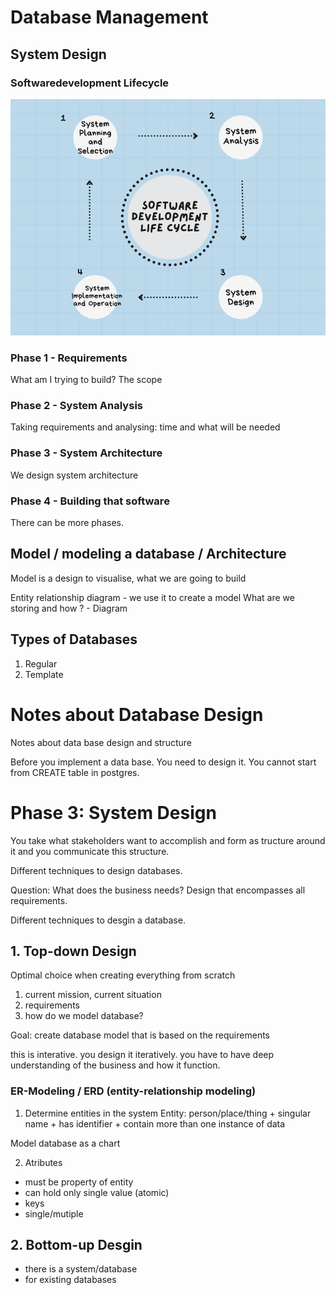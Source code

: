 # Database Management

## System Design

### Softwaredevelopment Lifecycle
![alt text](https://github.com/aleksandraklofat/database_design_notes/blob/main/software%20development%20life%20cycle.png)

### Phase 1 - Requirements
What am I trying to build?
The scope

### Phase 2 - System Analysis

Taking requirements and analysing: time and what will be needed

### Phase 3 - System Architecture

We design system architecture

### Phase 4 - Building that software

There can be more phases.


## Model / modeling a database / Architecture

Model is a design to visualise, what we are going to build

Entity relationship diagram - we use it to create a model
What are we storing and how ? - Diagram


## Types of Databases
1. Regular 
2. Template


# Notes about Database Design
Notes about data base design and structure 

Before you implement a data base. You need to design it. 
You cannot start from CREATE table in postgres. 

# Phase 3: System Design

You take what stakeholders want to accomplish and form as tructure around it and you communicate this structure.

Different techniques to design databases. 

Question: What does the business needs?
Design that encompasses all requirements. 

Different techniques to desgin a database.

## 1. Top-down Design
Optimal choice when creating everything from scratch

1. current mission, current situation
2. requirements
3. how do we model database? 

Goal: create database model that is based on the requirements

this is interative. you design it iteratively. 
you have to have deep understanding of the business and how it function. 

### ER-Modeling / ERD (entity-relationship modeling)

1. Determine entities in the system
Entity: 
person/place/thing + singular name + has identifier + contain more than one instance of data

Model database as a chart

2. Atributes 
- must be property of entity
- can hold only single value (atomic)
- keys
- single/mutiple

## 2. Bottom-up Desgin
- there is a system/database
- for existing databases
